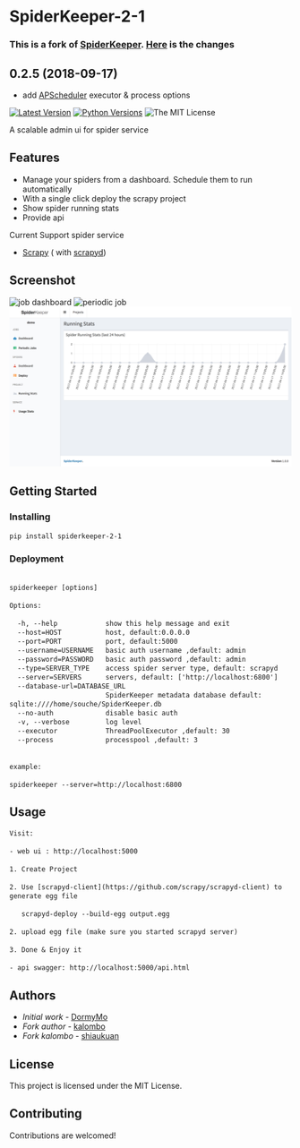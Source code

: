 # SpiderKeeper-2-1
### This is a fork of [SpiderKeeper](https://github.com/DormyMo/SpiderKeeper). [Here](https://github.com/kalombos/SpiderKeeper/blob/master/CHANGELOG.md) is the changes
## 0.2.5 (2018-09-17)
- add [APScheduler](https://apscheduler.readthedocs.io/en/latest/userguide.html#configuring-the-scheduler) executor & process options

[![Latest Version](http://img.shields.io/pypi/v/SpiderKeeper-2.svg)](https://pypi.python.org/pypi/SpiderKeeper-2)
[![Python Versions](https://img.shields.io/pypi/pyversions/SpiderKeeper-2.svg)](https://pypi.python.org/pypi/SpiderKeeper-2)
![The MIT License](http://img.shields.io/badge/license-MIT-blue.svg)
   
A scalable admin ui for spider service 

## Features

- Manage your spiders from a dashboard. Schedule them to run automatically
- With a single click deploy the scrapy project
- Show spider running stats
- Provide api


Current Support spider service
- [Scrapy](https://github.com/scrapy/scrapy) ( with [scrapyd](https://github.com/scrapy/scrapyd))

## Screenshot
![job dashboard](https://raw.githubusercontent.com/DormyMo/SpiderKeeper/master/screenshot/screenshot_1.png)
![periodic job](https://raw.githubusercontent.com/DormyMo/SpiderKeeper/master/screenshot/screenshot_2.png)
![running stats](https://raw.githubusercontent.com/DormyMo/SpiderKeeper/master/screenshot/screenshot_3.png)

## Getting Started


### Installing


```
pip install spiderkeeper-2-1
```

### Deployment

``` 

spiderkeeper [options]

Options:

  -h, --help            show this help message and exit
  --host=HOST           host, default:0.0.0.0
  --port=PORT           port, default:5000
  --username=USERNAME   basic auth username ,default: admin
  --password=PASSWORD   basic auth password ,default: admin
  --type=SERVER_TYPE    access spider server type, default: scrapyd
  --server=SERVERS      servers, default: ['http://localhost:6800']
  --database-url=DATABASE_URL
                        SpiderKeeper metadata database default: sqlite:////home/souche/SpiderKeeper.db
  --no-auth             disable basic auth
  -v, --verbose         log level
  --executor            ThreadPoolExecutor ,default: 30
  --process             processpool ,default: 3
  

example:

spiderkeeper --server=http://localhost:6800

```

## Usage

```
Visit: 

- web ui : http://localhost:5000

1. Create Project

2. Use [scrapyd-client](https://github.com/scrapy/scrapyd-client) to generate egg file 

   scrapyd-deploy --build-egg output.egg

2. upload egg file (make sure you started scrapyd server)

3. Done & Enjoy it

- api swagger: http://localhost:5000/api.html

``` 

## Authors

- *Initial work* - [DormyMo](https://github.com/DormyMo)
- *Fork author* - [kalombo](https://github.com/kalombos/)
- *Fork kalombo* - [shiaukuan](https://github.com/shiaukuan/)

## License

This project is licensed under the MIT License.

## Contributing

Contributions are welcomed!


